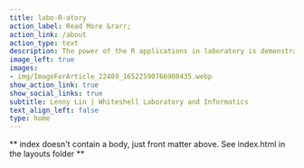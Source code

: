 ```yaml
---
title: labo-R-atory 
action_label: Read More &rarr;
action_link: /about
action_type: text
description: The power of the R applications in laboratory is demonstrated here.
image_left: true
images:
- img/ImageForArticle_22489_16522590766908435.webp
show_action_link: true
show_social_links: true
subtitle: Lenny Lin | Whiteshell Laboratory and Informatics
text_align_left: false
type: home
---
```


** index doesn't contain a body, just front matter above.
See index.html in the layouts folder **
